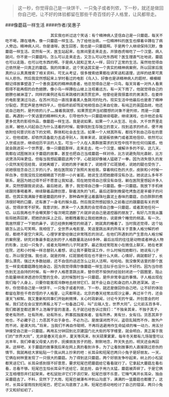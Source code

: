 > 这一秒，你觉得自己是一块饼干、一只兔子或者列侬，下一秒，就还是做回你自己吧，让不好的体验都留在那些千奇百怪的子人格里，让风都带走。

###像蘑菇一样生活
####作者/吴惠子

						其实我也听过这个笑话：有个精神病人坚信自己是一只蘑菇，每天不吃不喝，蹲在墙角，像一只蘑菇一样生活。为了给他治病，一位精神科的医生也撑着伞蹲在了病人旁边。精神病人问，你是谁呀。医生回答，我也是一只蘑菇啊。于是两个人继续保持沉默，像蘑菇一样生活。突然有一天，医生站起来，在房间里走来走去，并狼吞虎咽吃了一个汉堡。病人就问，你不是一只蘑菇吗，怎么可以走来走去，又怎么可以吃东西呢？医生理直气壮地说，蘑菇也可以走路，也可以吃东西的啊。于是病人就和正常人一样，回归了正常的生活。虽然他觉得自己依然是一只真正的蘑菇。我的同事说，这个笑话其实是一个真实的精神病案例，所以回家后我真的认认真真搜索了相关资料，可无从考证，很多搜索结果都在讲笑话和道理，这样的结果可真叫人悲伤。然后我突然想起来上学时看过的电影《鸟人》，好像也是讲精神病人的题材，模模糊糊记得故事塑造了一个善良温和的精神病患者，他总觉得自己是一只鸟，每天背着一对外人看来假得不能再假的白色翅膀，像小鸟一样蹲在山坡上注视着远方。有一天下雨了，他就觉得自己的翅膀也被淋湿了。同样的案例还有后来跳楼的演员贾宏声，他曾经是我很喜欢的男演员，在娄烨的电影里演过马达，在苏州河边一直找拿着美人鱼跳河的牡丹。现实生活中他最后也是患了精神分裂症。贾宏声是吉林四平人，但临终前却笃定地相信自己来自伦敦，有纯正的英国血统，他还说自己姓列，是列侬的儿子……接着我就想，如果贾宏声当初臆想的对象不是列侬，而是一只蘑菇，再遇到一个笑话里的精神科大夫，引导他作为一只蘑菇继续唱歌，继续演戏，也许他还会有更多优秀的影视作品，像蘑菇一样生活。我是说如果。如果一个人从生活、社会、大千世界里走出来，被他人问起自己为什么活着的时候，能够找到生存独立的意义，找到追求的终点，便不用依附任何意识形态下的文明、群体和社会去生活。如果一个人倾其所有，都找不到自己存在的意义，但他或她，却依然具备能力去追寻别人，简单来说，就是皈依佛门或者其他信仰，依然可以入世或出世，继续经历平淡的人生。可当一个人在人类群居需求的天性中找不到任何归属感，他就会跳进另一个世界里，像一只蘑菇那样，走来走去，吃一个汉堡，缓解许多的不安。这几天，我都在试图揣测关于蘑菇的故事，甚至也把自己当成蘑菇一样对待，比方说避免阳光直射，比方说煲汤风味更佳。但每当我想起蘑菇这两个字，心脏就好像被人猛砸了一拳。因为消失很久的发小突然发短信给我，说她离婚了，说她的房子被卖了，说她得了红斑狼疮，说她的腿也受伤了，说她很挂念自己三岁的儿子。她在医院拍了张照片发给我，穿着桃红色的大衣，皮肤和小时候一样白净，但我没找见她眼睛底下的那一小片雀斑。她说生活把她磨得没有办法，她说这么多年不联系，是因为她过得不好不愿意让我知道，现在她觉得自己很没有自信，躺在医院里想起许多人来，突然想跟我说说话。最后她说，惠子，我觉得自己像一只蘑菇。像一只蘑菇。我放下手机继续跟同事喝着茶，继续聊着品牌创意，聊着消失的飞机，最后还聊到晚餐吃烤鱼还是羊蝎子的问题。但其实我满脑子都是蘑菇的样子，那种森林里沾着露珠吐露泥土香味的蘑菇，白白胖胖的煮汤很好喝的口蘑，还有裹了一身毛的猴头菇。然后我突然想起很久之前看过的跟蘑菇有关的笑话，觉得非常不好笑。我意识到，原来一个人类真的会觉得自己像一只蘑菇，或者其他任何一切。以后我再也不会嘲笑那个每次喝完酒断了片就非说自己是遥控器的朋友了，有好几次我从簋街将她弄回家，把她扔到床上之后，她都拽着我让我给她换台，说是换个睡觉的频道。有一次，我居然摁了一下她的鼻子，说已经换到睡觉的频道了，她就真的睡着了。当时我还觉得，这个姑娘怎么这么可笑啊。我相信了，全世界从电影里、笑话里跳出来的所有关于意象人格分解的桥段，都绝不是空穴来风。心理学家曾经做过非常残忍的测试，在他们所遇到的产生意向人格分解的案例里，研究对象最多能达到的子人格数量高达60多种，最后出现的往往是动物或者神话人物的形象，比如一只兔子，或者太阳神的儿子阿波罗。最近我经常陪发小在微信上聊天，她在老家住院，还和小时候一样总替别人着想，说让我不要耽误工作，什么时候找她都行。她说有儿子在，所以很坚强。我也说，就是的呀，红斑狼疮现在也不是什么大病，心情好，病就都好了，长那么漂亮，强过大多数姑娘，还不自信的话还怎么让别人活啊，哈哈哈。我没像笑话里的那个医生一样变成蘑菇蹲在她身边，因为我觉得偶尔像蘑菇一样生活似乎也没什么不好的。因为当你悲伤到无法自持的时候，有一种子人格愿意跳出来，替你把不愉快的经验封闭进一个圆圈里，阻止负能量继续渗透进你完整的生命，这时候暂时当一只蘑菇，是件非常幸运的事情。子人格出现在我们每个人身上，只要你能客观冷静地去统领它们，就不会让自己和身边的人跌进深渊。这一秒，你觉得自己是一块饼干、一只兔子或者列侬，下一秒，就还是做回你自己吧，让不好的体验都留在那些千奇百怪的子人格里，让风都带走。北京的春天经常出现沙尘暴，再过半个月，还会漫天飞柳絮。我又重新和同事们开始刷微博，关心时政新闻，讨论今天的午餐。开创意会的时候，我们还在会议室的黑板上写了一句备选口号，叫“云端人生，世界大同”。公元前五百多年，我们都甚至都还算不上浩瀚宇宙的渣渣，孔子就已经告诉过我们：“不独亲其亲，不独子其子，使老有所终，壮有所用，幼有所长，矜寡孤独废疾者，皆有所养。男有分，女有归。货恶其弃于地也，不必藏于己；力恶其不出于身也，不必为己。是故谋闭而不兴，盗窃乱贼而不作，故外户而不闭，是谓大同。”将来，当我们不再自作聪明，不再将逃避用作生命延续的唯一动力，用五分钟接受自己是一只蘑菇，再用五分钟回到北京建国门北大街的写字楼里，就会明白，真正属于我们的“世界大同”，无非是春天花会开，夏天等风来，秋天硕果累累，每年冬天都有几场瑞雪可以兆丰年，我们牵着父母爱人的手，抚摸朋友孩子的脸，默默地念，昨天失去的，明天还会再回来。这样吧，关于蘑菇的故事我后来在网上真的看到许多，为了让看到故事的人直接跳过悲伤的情节，我就再给大家粘贴一个我从网上抄来的吧：长耳朵和短尾巴两只小兔子是好朋友。一天，它俩在树林里发现了一只很大的蘑菇。为了得到这只蘑菇，两个好朋友争吵起来，树上的小松鼠都笑话它们。长耳朵感到很不好意思，要求短尾巴把蘑菇给它看看就行了。它拿起大蘑菇左看右看，总看不够。短尾巴生怕长耳朵不还给它，就去抢，由于用力太猛，蘑菇被弄碎了。于是它俩又互相埋怨并打起架来。老松鼠批评它们不该打架，短尾巴很不乐意，它赌气离开长耳朵，独自采蘑菇去了。不料，突然下了大雨，短尾巴被瀑布冲到山沟底下，满满的一篮蘑菇也都撒了。这时，长耳朵冒雨找到短尾巴，把它从沟底救了上来。短尾巴感动地检讨了自己的错误，两只小兔子又和好如初了。			  		